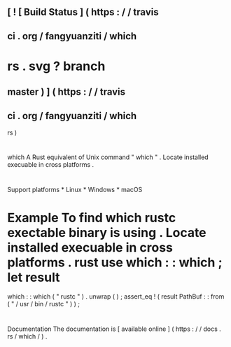 [
!
[
Build
Status
]
(
https
:
/
/
travis
-
ci
.
org
/
fangyuanziti
/
which
-
rs
.
svg
?
branch
=
master
)
]
(
https
:
/
/
travis
-
ci
.
org
/
fangyuanziti
/
which
-
rs
)
#
which
A
Rust
equivalent
of
Unix
command
"
which
"
.
Locate
installed
execuable
in
cross
platforms
.
#
#
Support
platforms
*
Linux
*
Windows
*
macOS
#
#
Example
To
find
which
rustc
exectable
binary
is
using
.
Locate
installed
execuable
in
cross
platforms
.
rust
use
which
:
:
which
;
let
result
=
which
:
:
which
(
"
rustc
"
)
.
unwrap
(
)
;
assert_eq
!
(
result
PathBuf
:
:
from
(
"
/
usr
/
bin
/
rustc
"
)
)
;
#
#
Documentation
The
documentation
is
[
available
online
]
(
https
:
/
/
docs
.
rs
/
which
/
)
.
